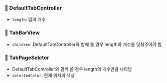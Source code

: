 ### 📍 DefaultTabController

- `length`: 탭의 개수

### 📍 TabBarView

- `children`: DefaultTabController와 함께 쓸 경우 length와 개수를 맞춰주어야 함

### 📍 TabPageSelctor

- DefaultTabController와 함께 쓸 경우 length의 개수만큼 나타남
- `selectedColor`: 현재 위치의 색상